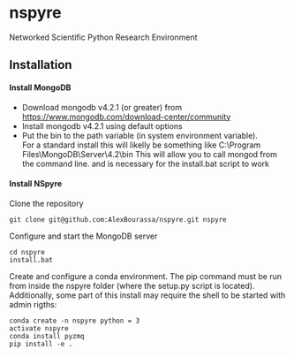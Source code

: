 # nspyre
Networked Scientific Python Research Environment

## Installation
#### Install MongoDB
- Download mongodb v4.2.1 (or greater) from https://www.mongodb.com/download-center/community
- Install mongodb v4.2.1 using default options
- Put the bin to the path variable (in system environment variable).  
  For a standard install this will likelly be something like C:\Program Files\MongoDB\Server\4.2\bin
  This will allow you to call mongod from the command line. and is necessary for the install.bat script to work

#### Install NSpyre
Clone the repository
```
git clone git@github.com:AlexBourassa/nspyre.git nspyre
```

Configure and start the MongoDB server
```
cd nspyre
install.bat
```

Create and configure a conda environment.  The pip command must be run from inside the nspyre folder (where the setup.py script is located). Additionally, some part of this install may require the shell to be started with admin rigths:
```
conda create -n nspyre python = 3
activate nspyre
conda install pyzmq
pip install -e .
```
